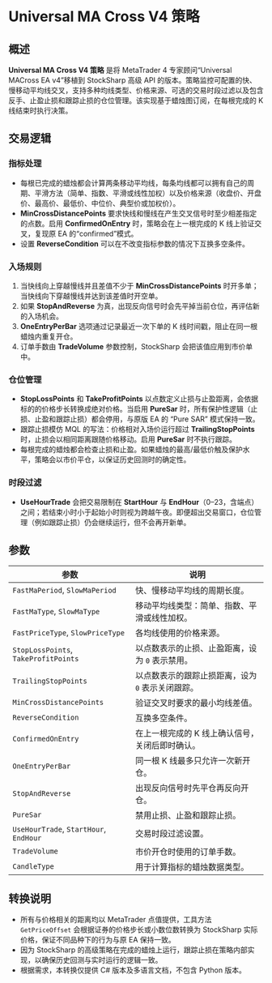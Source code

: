 # Universal MA Cross V4 策略

## 概述
**Universal MA Cross V4 策略** 是将 MetaTrader 4 专家顾问“Universal MACross EA v4”移植到 StockSharp 高级 API 的版本。策略监控可配置的快、慢移动平均线交叉，支持多种均线类型、价格来源、可选的交易时段过滤以及包含反手、止盈止损和跟踪止损的仓位管理。该实现基于蜡烛图订阅，在每根完成的 K 线结束时执行决策。

## 交易逻辑
### 指标处理
* 每根已完成的蜡烛都会计算两条移动平均线，每条均线都可以拥有自己的周期、平滑方法（简单、指数、平滑或线性加权）以及价格来源（收盘价、开盘价、最高价、最低价、中位价、典型价或加权价）。
* **MinCrossDistancePoints** 要求快线和慢线在产生交叉信号时至少相差指定的点数。启用 **ConfirmedOnEntry** 时，策略会在上一根完成的 K 线上验证交叉，复现原 EA 的“confirmed”模式。
* 设置 **ReverseCondition** 可以在不改变指标参数的情况下互换多空条件。

### 入场规则
1. 当快线向上穿越慢线并且差值不少于 **MinCrossDistancePoints** 时开多单；当快线向下穿越慢线并达到该差值时开空单。
2. 如果 **StopAndReverse** 为真，出现反向信号时会先平掉当前仓位，再评估新的入场机会。
3. **OneEntryPerBar** 选项通过记录最近一次下单的 K 线时间戳，阻止在同一根蜡烛内重复开仓。
4. 订单手数由 **TradeVolume** 参数控制，StockSharp 会把该值应用到市价单中。

### 仓位管理
* **StopLossPoints** 和 **TakeProfitPoints** 以点数定义止损与止盈距离，会依据标的的价格步长转换成绝对价格。当启用 **PureSar** 时，所有保护性逻辑（止损、止盈和跟踪止损）都会停用，与原版 EA 的 “Pure SAR” 模式保持一致。
* 跟踪止损模仿 MQL 的写法：价格相对入场价运行超过 **TrailingStopPoints** 时，止损会以相同距离跟随价格移动。启用 **PureSar** 时不执行跟踪。
* 每根完成的蜡烛都会检查止损和止盈。如果蜡烛的最高/最低价触及保护水平，策略会以市价平仓，以保证历史回测时的确定性。

### 时段过滤
* **UseHourTrade** 会把交易限制在 **StartHour** 与 **EndHour**（0–23，含端点）之间；若结束小时小于起始小时则视为跨越午夜。即便超出交易窗口，仓位管理（例如跟踪止损）仍会继续运行，但不会再开新单。

## 参数
| 参数 | 说明 |
|------|------|
| `FastMaPeriod`, `SlowMaPeriod` | 快、慢移动平均线的周期长度。 |
| `FastMaType`, `SlowMaType` | 移动平均线类型：简单、指数、平滑或线性加权。 |
| `FastPriceType`, `SlowPriceType` | 各均线使用的价格来源。 |
| `StopLossPoints`, `TakeProfitPoints` | 以点数表示的止损、止盈距离，设为 `0` 表示禁用。 |
| `TrailingStopPoints` | 以点数表示的跟踪止损距离，设为 `0` 表示关闭跟踪。 |
| `MinCrossDistancePoints` | 验证交叉时要求的最小均线差值。 |
| `ReverseCondition` | 互换多空条件。 |
| `ConfirmedOnEntry` | 在上一根完成的 K 线上确认信号，关闭后即时确认。 |
| `OneEntryPerBar` | 同一根 K 线最多只允许一次新开仓。 |
| `StopAndReverse` | 出现反向信号时先平仓再反向开仓。 |
| `PureSar` | 禁用止损、止盈和跟踪止损。 |
| `UseHourTrade`, `StartHour`, `EndHour` | 交易时段过滤设置。 |
| `TradeVolume` | 市价开仓时使用的订单手数。 |
| `CandleType` | 用于计算指标的蜡烛数据类型。 |

## 转换说明
* 所有与价格相关的距离均以 MetaTrader 点值提供，工具方法 `GetPriceOffset` 会根据证券的价格步长或小数位数转换为 StockSharp 实际价格，保证不同品种下的行为与原 EA 保持一致。
* 因为 StockSharp 的高级策略在完成的蜡烛上运行，跟踪止损在策略内部实现，以确保历史回测与实时运行的逻辑一致。
* 根据需求，本转换仅提供 C# 版本及多语言文档，不包含 Python 版本。
